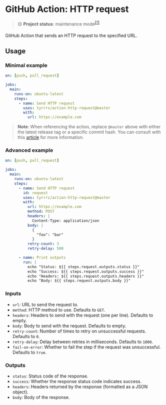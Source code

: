 # GitHub Action: HTTP request

> 🟡 **Project status**: maintenance mode<sup>[[?]](https://github.com/Tyrrrz/.github/blob/master/docs/project-status.md)</sup>

GitHub Action that sends an HTTP request to the specified URL.

## Usage

### Minimal example

```yaml
on: [push, pull_request]

jobs:
  main:
    runs-on: ubuntu-latest
    steps:
      - name: Send HTTP request
        uses: tyrrrz/action-http-request@master
        with:
          url: https://example.com
```

> **Note**:
> When referencing the action, replace `@master` above with either the latest release tag or a specific commit hash.
> You can consult with this [article](https://docs.github.com/en/actions/security-guides/security-hardening-for-github-actions#using-third-party-actions) for more information.

### Advanced example

```yaml
on: [push, pull_request]

jobs:
  main:
    runs-on: ubuntu-latest
    steps:
      - name: Send HTTP request
        id: request
        uses: tyrrrz/action-http-request@master
        with:
          url: https://example.com
          method: POST
          headers: |
            Content-Type: application/json
          body: |
            {
              "foo": "bar"
            }
          retry-count: 3
          retry-delay: 500

      - name: Print outputs
        run: |
          echo "Status: ${{ steps.request.outputs.status }}"
          echo "Success: ${{ steps.request.outputs.success }}"
          echo "Headers: ${{ steps.request.outputs.headers }}"
          echo "Body: ${{ steps.request.outputs.body }}"
```

### Inputs

- `url`: URL to send the request to.
- `method`: HTTP method to use. Defaults to `GET`.
- `headers`: Headers to send with the request (one per line). Defaults to empty.
- `body`: Body to send with the request. Defaults to empty.
- `retry-count`: Number of times to retry on unsuccessful requests. Defaults to `0`.
- `retry-delay`: Delay between retries in milliseconds. Defaults to `1000`.
- `fail-on-error`: Whether to fail the step if the request was unsuccessful. Defaults to `true`.

### Outputs

- `status`: Status code of the response.
- `success`: Whether the response status code indicates success.
- `headers`: Headers returned by the response (formatted as a JSON object).
- `body`: Body of the response.
